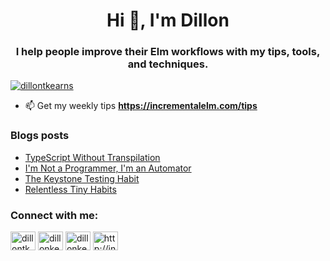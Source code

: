 <h1 align="center">Hi 👋, I'm Dillon</h1>
<h3 align="center">I help people improve their Elm workflows with my tips, tools, and techniques.</h3>


<p align="left"> <a href="https://twitter.com/dillontkearns" target="blank"><img src="https://img.shields.io/twitter/follow/dillontkearns?logo=twitter&style=for-the-badge" alt="dillontkearns" /></a> </p>

- 📫 Get my weekly tips **https://incrementalelm.com/tips**

### Blogs posts
<!-- BLOG-POST-LIST:START -->
- [TypeScript Without Transpilation](https://incrementalelm.com/tips/typescript-without-transpilation)
- [I'm Not a Programmer, I'm an Automator](https://incrementalelm.com/tips/automating-quality)
- [The Keystone Testing Habit](https://incrementalelm.com/tips/keystone-testing-habit)
- [Relentless Tiny Habits](https://incrementalelm.com/tips/relentless-tiny-habits)
<!-- BLOG-POST-LIST:END -->

<h3 align="left">Connect with me:</h3>
<p align="left">
<a href="https://twitter.com/dillontkearns" target="blank"><img align="center" src="https://cdn.jsdelivr.net/npm/simple-icons@3.0.1/icons/twitter.svg" alt="dillontkearns" height="30" width="40" /></a>
<a href="https://linkedin.com/in/dillonkearns" target="blank"><img align="center" src="https://cdn.jsdelivr.net/npm/simple-icons@3.0.1/icons/linkedin.svg" alt="dillonkearns" height="30" width="40" /></a>
<a href="https://www.youtube.com/c/dillonkearns" target="blank"><img align="center" src="https://cdn.jsdelivr.net/npm/simple-icons@3.0.1/icons/youtube.svg" alt="dillonkearns" height="30" width="40" /></a>
<a href="/http://incrementalelm.com/tips/feed.xml" target="blank"><img align="center" src="https://cdn.jsdelivr.net/npm/simple-icons@3.0.1/icons/rss.svg" alt="http://incrementalelm.com/tips/feed.xml" height="30" width="40" /></a>
</p>

